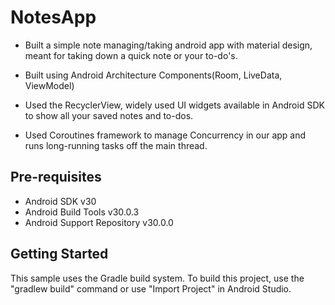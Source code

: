 # NotesApp

- Built a simple note managing/taking android app with material design, meant for taking down a quick note or your to-do's.

- Built using Android Architecture Components(Room, LiveData, ViewModel)

- Used the RecyclerView, widely used UI widgets available in Android SDK to show all your saved notes and to-dos.

- Used Coroutines framework to manage Concurrency in our app and runs long-running tasks off the main thread.

## Pre-requisites

- Android SDK v30
- Android Build Tools v30.0.3
- Android Support Repository v30.0.0

## Getting Started

This sample uses the Gradle build system. To build this project, use the "gradlew build" command or use "Import Project" in Android Studio.